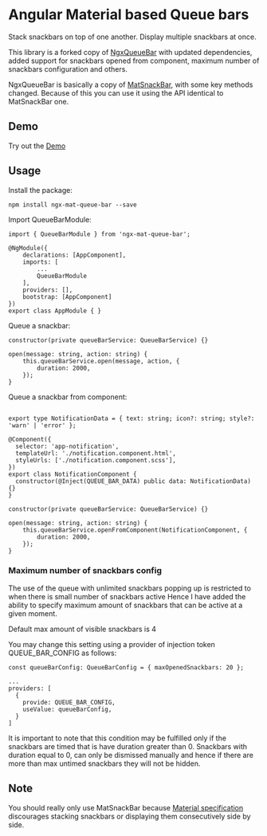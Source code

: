 # Angular Material based Queue bars

Stack snackbars on top of one another. Display multiple snackbars at once.

This library is a forked copy of [NgxQueueBar](https://github.com/ANovokmet/NgxQueueBar) with updated dependencies, added support for snackbars opened from component, maximum number of snackbars configuration and others.

NgxQueueBar is basically a copy of [MatSnackBar](https://github.com/angular/components/tree/master/src/material/snack-bar), with some key methods changed. Because of this you can use it using the API identical to MatSnackBar one.

## Demo

Try out the [Demo](https://anovokmet.github.io/NgxQueueBar/)

## Usage

Install the package:

```
npm install ngx-mat-queue-bar --save
```

Import QueueBarModule:

```
import { QueueBarModule } from 'ngx-mat-queue-bar';

@NgModule({
    declarations: [AppComponent],
    imports: [
        ...
        QueueBarModule
    ],
    providers: [],
    bootstrap: [AppComponent]
})
export class AppModule { }
```

Queue a snackbar:
```
constructor(private queueBarService: QueueBarService) {}

open(message: string, action: string) {
    this.queueBarService.open(message, action, {
        duration: 2000,
    });
}
```

Queue a snackbar from component:
```

export type NotificationData = { text: string; icon?: string; style?: 'warn' | 'error' };

@Component({
  selector: 'app-notification',
  templateUrl: './notification.component.html',
  styleUrls: ['./notification.component.scss'],
})
export class NotificationComponent {
  constructor(@Inject(QUEUE_BAR_DATA) public data: NotificationData) {}
}

constructor(private queueBarService: QueueBarService) {}

open(message: string, action: string) {
    this.queueBarService.openFromComponent(NotificationComponent, {
        duration: 2000,
    });
}
```

### Maximum number of snackbars config

The use of the queue with unlimited snackbars popping up is restricted to when there is small number of snackbars active
Hence I have added the ability to specify maximum amount of snackbars that can be active at a given moment.

Default max amount of visible snackbars is 4

You may change this setting using a provider of injection token QUEUE_BAR_CONFIG as follows:

```
const queueBarConfig: QueueBarConfig = { maxOpenedSnackbars: 20 };

...
providers: [
  {
    provide: QUEUE_BAR_CONFIG,
    useValue: queueBarConfig,
  }
]
```

It is important to note that this condition may be fulfilled only if the snackbars are timed that is have duration greater than 0.
Snackbars with duration equal to 0, can only be dismissed manually and hence if there are more than max untimed snackbars they will not be hidden.

## Note

You should really only use MatSnackBar because [Material specification](https://material.io/components/snackbars#behavior) discourages stacking snackbars or displaying them consecutively side by side.  

